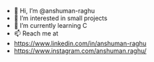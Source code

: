 - 👋 Hi, I’m @anshuman-raghu
- 👀 I’m interested in small projects 
- 🌱 I’m currently learning C 
- 📫 Reach me at
- https://www.linkedin.com/in/anshuman-raghu
- https://www.instagram.com/anshuman.raghu/

<!---
anshuman-raghu/anshuman-raghu is a ✨ special ✨ repository because its `README.md` (this file) appears on your GitHub profile.
You can click the Preview link to take a look at your changes.
--->
